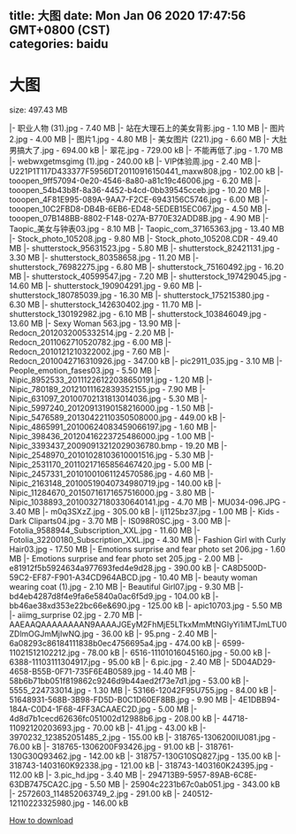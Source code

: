 
title: 大图
date: Mon Jan 06 2020 17:47:56 GMT+0800 (CST)    
categories: baidu
---

# 大图
size: 497.43 MB
 
 
|- 职业人物 (31).jpg - 7.40 MB
|- 站在大理石上的美女背影.jpg - 1.10 MB
|- 图片2.jpg - 4.00 MB
|- 图片1.jpg - 4.80 MB
|- 美女图片 (221).jpg - 6.60 MB
|- 大肚男搞大了.jpg - 694.00 kB
|- 翠花.jpg - 729.00 kB
|- 不能再低了.jpg - 1.70 MB
|- webwxgetmsgimg (1).jpg - 240.00 kB
|- VIP体验周.jpg - 2.40 MB
|- U221P1T117D433377F5956DT20110916150441_maxw808.jpg - 102.00 kB
|- tooopen_9ff57094-0e20-4546-8a80-a81c19c46006.jpg - 6.20 MB
|- tooopen_54b43b8f-8a36-4452-b4cd-0bb39545cceb.jpg - 10.20 MB
|- tooopen_4F81E995-089A-9AA7-F2CE-6943156C5746.jpg - 6.00 MB
|- tooopen_10C2FBD8-DB4B-6EB6-ED48-5EDEB15EC067.jpg - 4.50 MB
|- tooopen_07B148BB-8802-F148-027A-B770E32ADD8B.jpg - 4.90 MB
|- Taopic_美女与钟表03.jpg - 8.10 MB
|- Taopic_com_37165363.jpg - 13.40 MB
|- Stock_photo_105208.jpg - 9.80 MB
|- Stock_photo_105208.CDR - 49.40 MB
|- shutterstock_95631523.jpg - 5.80 MB
|- shutterstock_82421131.jpg - 3.30 MB
|- shutterstock_80358658.jpg - 11.20 MB
|- shutterstock_76982275.jpg - 6.80 MB
|- shutterstock_75160492.jpg - 16.20 MB
|- shutterstock_40599547.jpg - 7.20 MB
|- shutterstock_197429045.jpg - 14.60 MB
|- shutterstock_190904291.jpg - 9.60 MB
|- shutterstock_180785039.jpg - 16.30 MB
|- shutterstock_175215380.jpg - 6.30 MB
|- shutterstock_142630402.jpg - 11.70 MB
|- shutterstock_130192982.jpg - 6.10 MB
|- shutterstock_103846049.jpg - 13.60 MB
|- Sexy Woman 563.jpg - 13.90 MB
|- Redocn_2012032005332514.jpg - 2.20 MB
|- Redocn_2011062710520782.jpg - 6.00 MB
|- Redocn_2010121210322002.jpg - 7.60 MB
|- Redocn_2010042716310926.jpg - 347.00 kB
|- pic2911_035.jpg - 3.10 MB
|- People_emotion_fases03.jpg - 5.50 MB
|- Nipic_8952533_20111226122038650191.jpg - 1.20 MB
|- Nipic_780189_20121011162839352155.jpg - 7.90 MB
|- Nipic_631097_20100702131813014036.jpg - 5.30 MB
|- Nipic_5997240_20120913190158216000.jpg - 1.50 MB
|- Nipic_5476589_20130422110350508000.jpg - 449.00 kB
|- Nipic_4865991_20100624083459066197.jpg - 1.60 MB
|- Nipic_398436_20120416223725486000.jpg - 1.00 MB
|- Nipic_3393437_20090913212029036780.bmp - 19.20 MB
|- Nipic_2548970_20101028103610001516.jpg - 5.30 MB
|- Nipic_2531170_20110217165856467420.jpg - 5.00 MB
|- Nipic_2457331_20101001061124570586.jpg - 4.60 MB
|- Nipic_2163148_20100519040734980719.jpg - 140.00 kB
|- Nipic_11284670_20150716171657516000.jpg - 3.80 MB
|- Nipic_1038893_20100327180330640141.jpg - 4.70 MB
|- MU034-096.JPG - 3.40 MB
|- m0q3SXzZ.jpg - 305.00 kB
|- lj1125bz37.jpg - 1.00 MB
|- Kids - Dark Cliparts04.jpg - 3.70 MB
|- IS098R0SC.jpg - 3.00 MB
|- Fotolia_9588944_Subscription_XXL.jpg - 11.60 MB
|- Fotolia_32200180_Subscription_XXL.jpg - 4.30 MB
|- Fashion Girl with Curly Hair03.jpg - 17.50 MB
|- Emotions surprise and fear photo set 206.jpg - 1.60 MB
|- Emotions surprise and fear photo set 205.jpg - 2.00 MB
|- e81912f5b5924634a977693fed4e9d28.jpg - 390.00 kB
|- CA8D500D-59C2-EF87-F901-A34CD964ABCD.jpg - 10.40 MB
|- beauty woman wearing coat (1).jpg - 2.10 MB
|- Beautiful Girl07.jpg - 9.30 MB
|- bd4eb4287d8f4e9fa6e5840a0ac6f5d9.jpg - 104.00 kB
|- bb46ae38xd353e22bc66e&690.jpg - 125.00 kB
|- apic10703.jpg - 5.50 MB
|- aiimg_surprise 02.jpg - 2.70 MB
|- AAEAAQAAAAAAAAN9AAAAJGEyM2FhMjE5LTkxMmMtNGIyYi1iMTJmLTU0ZDlmOGJmMjIwNQ.jpg - 36.00 kB
|- 95.png - 2.40 MB
|- 6a08293c86184111838b0ec4756695a4.jpg - 474.00 kB
|- 6599-11021512102212.jpg - 78.00 kB
|- 6516-11101016045160.jpg - 50.00 kB
|- 6388-11103111304917.jpg - 95.00 kB
|- 6.pic.jpg - 2.40 MB
|- 5D04AD29-4658-B55B-0F71-735F6E4B0589.jpg - 14.40 MB
|- 58b6b71bb051f819862c9246d9b44aed2f73e7d1.jpg - 53.00 kB
|- 5555_224733014.jpg - 1.30 MB
|- 53166-12042F95U755.jpg - 84.00 kB
|- 51648931-568B-3B98-FD5D-B0C1D60EF8BB.jpg - 9.90 MB
|- 4E1DBB94-184A-C0D4-1F68-4FF3ACAAEC2D.jpg - 5.00 MB
|- 4d8d7b1cecd62636fc051002d12988b6.jpg - 208.00 kB
|- 44718-11092120203693.jpg - 70.00 kB
|- 41.jpg - 43.00 kB
|- 3970232_123852051485_2.jpg - 155.00 kB
|- 318765-1306200IU081.jpg - 76.00 kB
|- 318765-1306200F93426.jpg - 91.00 kB
|- 318761-130G30Q93462.jpg - 142.00 kB
|- 318757-130G10SQ827.jpg - 135.00 kB
|- 318743-1403160K92338.jpg - 121.00 kB
|- 318743-1403160K24395.jpg - 112.00 kB
|- 3.pic_hd.jpg - 3.40 MB
|- 294713B9-5957-89AB-6C8E-63DB7475CA2C.jpg - 5.50 MB
|- 25904c2231b67c0ab051.jpg - 343.00 kB
|- 2572603_114852063749_2.jpg - 291.00 kB
|- 240512-12110223325980.jpg - 146.00 kB

[How to download](https://bpcam.bemobtrk.com/go/2ceec3aa-1ca2-46d6-b9ff-aaa5c184517c?jno=123)